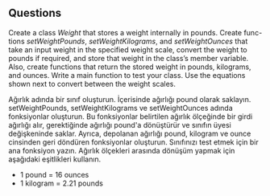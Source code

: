 ## Questions
Create a class *Weight* that stores a weight internally in pounds. Create func-
tions *setWeightPounds*, *setWeightKilograms*, and *setWeightOunces* that
take an input weight in the specified weight scale, convert the weight to pounds
if required, and store that weight in the class’s member variable. Also, create
functions that return the stored weight in pounds, kilograms, and ounces.
Write a main function to test your class. Use the equations shown next to
convert between the weight scales.

Ağırlık adında bir sınıf oluşturun. İçerisinde ağırlığı pound olarak saklayın. setWeightPounds, setWeightKilograms ve setWeightOunces adında fonksiyonlar oluşturun. Bu fonksiyonlar belirtilen ağırlık ölçeğinde bir girdi ağırlığı alır, gerektiğinde ağırlığı pound'a dönüştürür ve sınıfın üyesi değişkeninde saklar. Ayrıca, depolanan ağırlığı pound, kilogram ve ounce cinsinden geri döndüren fonksiyonlar oluşturun. Sınıfınızı test etmek için bir ana fonksiyon yazın. Ağırlık ölçekleri arasında dönüşüm yapmak için aşağıdaki eşitlikleri kullanın.

- 1 pound = 16 ounces
- 1 kilogram = 2.21 pounds
